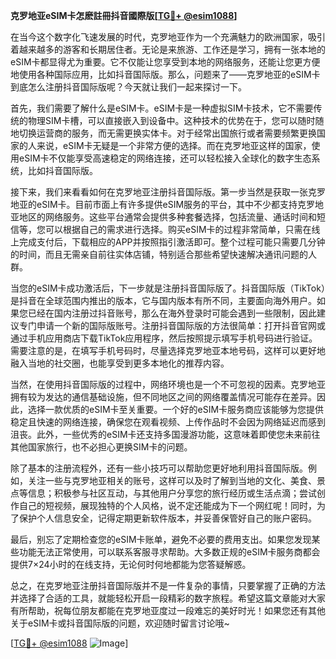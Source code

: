 **克罗地亚eSIM卡怎麽註冊抖音國際版[[TG💪+ @esim1088](https://t.me/s/esim1088)]**

在当今这个数字化飞速发展的时代，克罗地亚作为一个充满魅力的欧洲国家，吸引着越来越多的游客和长期居住者。无论是来旅游、工作还是学习，拥有一张本地的eSIM卡都显得尤为重要。它不仅能让您享受到本地的网络服务，还能让您更方便地使用各种国际应用，比如抖音国际版。那么，问题来了——克罗地亚的eSIM卡到底怎么注册抖音国际版呢？今天就让我们一起来探讨一下。

首先，我们需要了解什么是eSIM卡。eSIM卡是一种虚拟SIM卡技术，它不需要传统的物理SIM卡槽，可以直接嵌入到设备中。这种技术的优势在于，您可以随时随地切换运营商的服务，而无需更换实体卡。对于经常出国旅行或者需要频繁更换国家的人来说，eSIM卡无疑是一个非常方便的选择。而在克罗地亚这样的国家，使用eSIM卡不仅能享受高速稳定的网络连接，还可以轻松接入全球化的数字生态系统，比如抖音国际版。

接下来，我们来看看如何在克罗地亚注册抖音国际版。第一步当然是获取一张克罗地亚的eSIM卡。目前市面上有许多提供eSIM服务的平台，其中不少都支持克罗地亚地区的网络服务。这些平台通常会提供多种套餐选择，包括流量、通话时间和短信等，您可以根据自己的需求进行选择。购买eSIM卡的过程非常简单，只需在线上完成支付后，下载相应的APP并按照指引激活即可。整个过程可能只需要几分钟的时间，而且无需亲自前往实体店铺，特别适合那些希望快速解决通讯问题的人群。

当您的eSIM卡成功激活后，下一步就是注册抖音国际版了。抖音国际版（TikTok）是抖音在全球范围内推出的版本，它与国内版本有所不同，主要面向海外用户。如果您已经在国内注册过抖音账号，那么在海外登录时可能会遇到一些限制，因此建议专门申请一个新的国际版账号。注册抖音国际版的方法很简单：打开抖音官网或通过手机应用商店下载TikTok应用程序，然后按照提示填写手机号码进行验证。需要注意的是，在填写手机号码时，尽量选择克罗地亚本地号码，这样可以更好地融入当地的社交圈，也能享受到更多本地化的推荐内容。

当然，在使用抖音国际版的过程中，网络环境也是一个不可忽视的因素。克罗地亚拥有较为发达的通信基础设施，但不同地区之间的网络覆盖情况可能存在差异。因此，选择一款优质的eSIM卡至关重要。一个好的eSIM卡服务商应该能够为您提供稳定且快速的网络连接，确保您在观看视频、上传作品时不会因为网络延迟而感到沮丧。此外，一些优秀的eSIM卡还支持多国漫游功能，这意味着即使您未来前往其他国家旅行，也不必担心更换SIM卡的问题。

除了基本的注册流程外，还有一些小技巧可以帮助您更好地利用抖音国际版。例如，关注一些与克罗地亚相关的账号，这样可以及时了解到当地的文化、美食、景点等信息；积极参与社区互动，与其他用户分享您的旅行经历或生活点滴；尝试创作自己的短视频，展现独特的个人风格，说不定还能成为下一个网红呢！同时，为了保护个人信息安全，记得定期更新软件版本，并妥善保管好自己的账户密码。

最后，别忘了定期检查您的eSIM卡账单，避免不必要的费用支出。如果您发现某些功能无法正常使用，可以联系客服寻求帮助。大多数正规的eSIM卡服务商都会提供7×24小时的在线支持，无论何时何地都能为您答疑解惑。

总之，在克罗地亚注册抖音国际版并不是一件复杂的事情，只要掌握了正确的方法并选择了合适的工具，就能轻松开启一段精彩的数字旅程。希望这篇文章能对大家有所帮助，祝每位朋友都能在克罗地亚度过一段难忘的美好时光！如果您还有其他关于eSIM卡或抖音国际版的问题，欢迎随时留言讨论哦~

[[TG💪+ @esim1088](https://t.me/s/esim1088) ![Image](https://i.postimg.cc/4NQfJmqS/Snipaste-2025-05-13-00-14-12.png)]